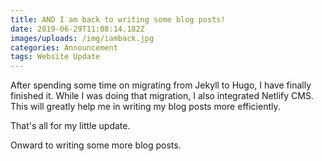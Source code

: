 ```yaml
---
title: AND I am back to writing some blog posts!
date: 2019-06-29T11:08:14.182Z
images/uploads: /img/iamback.jpg
categories: Announcement
tags: Website Update
---
```

After spending some time on migrating from Jekyll to Hugo, I have finally finished it. While I was doing that migration, I also integrated Netlify CMS. This will greatly help me in writing my blog posts more efficiently.

That's all for my little update.

Onward to writing some more blog posts.
